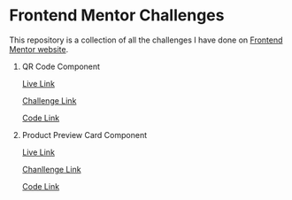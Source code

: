 # Frontend Mentor Challenges

This repository is a collection of all the challenges I have done on [Frontend Mentor website](https://frontendmentor.io).

1. QR Code Component

    [Live Link](https://toshiksharma.me/frontend-mentor-projects/qr-code-component)
    
    [Challenge Link](https://www.frontendmentor.io/challenges/qr-code-component-iux_sIO_H/hub)

    [Code Link](https://github.com/toshiksharma271/frontend-mentor-projects/tree/main/qr-code-component)
   
2. Product Preview Card Component
    
    [Live Link](https://toshiksharma.me/frontend-mentor-projects/product-preview-card-component/)
    
    [Chanllenge Link](https://www.frontendmentor.io/challenges/product-preview-card-component-GO7UmttRfa)
    
    [Code Link](https://github.com/toshiksharma271/frontend-mentor-projects/tree/main/product-preview-card-component)
